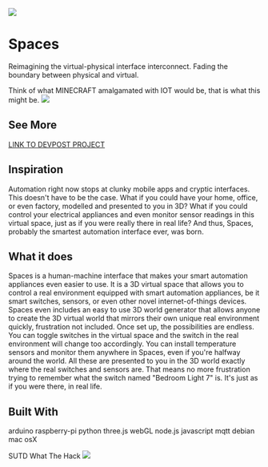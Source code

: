 ![](DevPoststuff/name.gif)
# Spaces
Reimagining the virtual-physical interface interconnect. Fading the boundary between physical and virtual.

Think of what MINECRAFT amalgamated with IOT would be, that is what this might be.
![](DevPoststuff/Ingame.gif)

## See More
[LINK TO DEVPOST PROJECT](https://devpost.com/software/spaces-zv4bf0) 

## Inspiration
Automation right now stops at clunky mobile apps and cryptic interfaces. This doesn't have to be the case. What if you could have your home, office, or even factory, modelled and presented to you in 3D? What if you could control your electrical appliances and even monitor sensor readings in this virtual space, just as if you were really there in real life? And thus, Spaces, probably the smartest automation interface ever, was born.

## What it does 
Spaces is a human-machine interface that makes your smart automation appliances even easier to use. It is a 3D virtual space that allows you to control a real environment equipped with smart automation appliances, be it smart switches, sensors, or even other novel internet-of-things devices. Spaces even includes an easy to use 3D world generator that allows anyone to create the 3D virtual world that mirrors their own unique real environment quickly, frustration not included. Once set up, the possibilities are endless. You can toggle switches in the virtual space and the switch in the real environment will change too accordingly. You can install temperature sensors and monitor them anywhere in Spaces, even if you're halfway around the world. All these are presented to you in the 3D world exactly where the real switches and sensors are. That means no more frustration trying to remember what the switch named "Bedroom Light 7" is. It's just as if you were there, in real life.

## Built With
arduino
raspberry-pi
python
three.js
webGL
node.js
javascript 
mqtt
debian
mac osX

SUTD What The Hack
![](DevPoststuff/wth.png)
